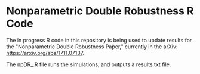 # Nonparametric Double Robustness R Code

The in progress R code in this repository is being used to update results for the "Nonparametric Double Robustness Paper," currently in the arXiv: https://arxiv.org/abs/1711.07137. 

The npDR_.R file runs the simulations, and outputs a results.txt file. 


